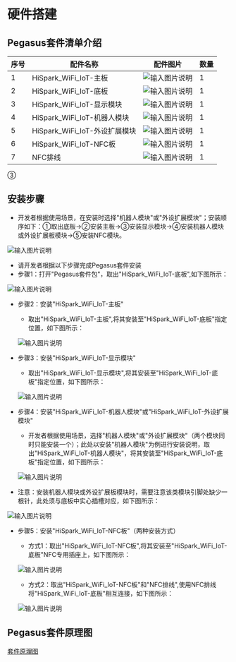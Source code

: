 # 硬件搭建
## Pegasus套件清单介绍
| 序号  | 配件名称  | 配件图片  |  数量 |
|---|---|---|---|
| 1 | HiSpark_WiFi_IoT-主板  | ![输入图片说明](https://gitee.com/asd1122/tupian/raw/master/%E5%9B%BE%E7%89%87/Taurus%20&%20Pegasus%20AI%E8%AE%A1%E7%AE%97%E6%9C%BA%E8%A7%86%E8%A7%89%E5%9F%BA%E7%A1%80%E5%BC%80%E5%8F%91%E5%A5%97%E4%BB%B6-%E5%AE%89%E8%A3%85%E5%9B%BE/2.png)  | 1  |
| 2 | HiSpark_WiFi_IoT-底板  | ![输入图片说明](https://gitee.com/asd1122/tupian/raw/master/%E5%9B%BE%E7%89%87/Taurus%20&%20Pegasus%20AI%E8%AE%A1%E7%AE%97%E6%9C%BA%E8%A7%86%E8%A7%89%E5%9F%BA%E7%A1%80%E5%BC%80%E5%8F%91%E5%A5%97%E4%BB%B6-%E5%AE%89%E8%A3%85%E5%9B%BE/10.png) | 1  |
| 3 | HiSpark_WiFi_IoT-显示模块  | ![输入图片说明](https://gitee.com/asd1122/tupian/raw/master/%E5%9B%BE%E7%89%87/Taurus%20&%20Pegasus%20AI%E8%AE%A1%E7%AE%97%E6%9C%BA%E8%A7%86%E8%A7%89%E5%9F%BA%E7%A1%80%E5%BC%80%E5%8F%91%E5%A5%97%E4%BB%B6-%E5%AE%89%E8%A3%85%E5%9B%BE/4.png)  | 1  |
| 4 | HiSpark_WiFi_IoT-机器人模块  | ![输入图片说明](https://gitee.com/asd1122/tupian/raw/master/%E5%9B%BE%E7%89%87/Taurus%20&%20Pegasus%20AI%E8%AE%A1%E7%AE%97%E6%9C%BA%E8%A7%86%E8%A7%89%E5%9F%BA%E7%A1%80%E5%BC%80%E5%8F%91%E5%A5%97%E4%BB%B6-%E5%AE%89%E8%A3%85%E5%9B%BE/5.png)  | 1  |
| 5 | HiSpark_WiFi_IoT-外设扩展模块  | ![输入图片说明](https://gitee.com/asd1122/tupian/raw/master/%E5%9B%BE%E7%89%87/Taurus%20&%20Pegasus%20AI%E8%AE%A1%E7%AE%97%E6%9C%BA%E8%A7%86%E8%A7%89%E5%9F%BA%E7%A1%80%E5%BC%80%E5%8F%91%E5%A5%97%E4%BB%B6-%E5%AE%89%E8%A3%85%E5%9B%BE/6.png)  | 1  |
| 6 | HiSpark_WiFi_IoT-NFC板  | ![输入图片说明](https://gitee.com/asd1122/tupian/raw/master/%E5%9B%BE%E7%89%87/Taurus%20&%20Pegasus%20AI%E8%AE%A1%E7%AE%97%E6%9C%BA%E8%A7%86%E8%A7%89%E5%9F%BA%E7%A1%80%E5%BC%80%E5%8F%91%E5%A5%97%E4%BB%B6-%E5%AE%89%E8%A3%85%E5%9B%BE/7.png)  | 1  |
| 7 | NFC排线  | ![输入图片说明](https://gitee.com/asd1122/tupian/raw/master/%E5%9B%BE%E7%89%87/Taurus%20&%20Pegasus%20AI%E8%AE%A1%E7%AE%97%E6%9C%BA%E8%A7%86%E8%A7%89%E5%9F%BA%E7%A1%80%E5%BC%80%E5%8F%91%E5%A5%97%E4%BB%B6-%E5%AE%89%E8%A3%85%E5%9B%BE/8.png)  | 1  |
③
## 安装步骤
-    开发者根据使用场景，在安装时选择"机器人模块"或"外设扩展模块"；安装顺序如下：①取出底板->②安装主板->③安装显示模块->④安装机器人模块或外设扩展板模块->⑤安装NFC模块。

![输入图片说明](https://gitee.com/asd1122/tupian/raw/master/%E5%9B%BE%E7%89%87/Taurus%20&%20Pegasus%20AI%E8%AE%A1%E7%AE%97%E6%9C%BA%E8%A7%86%E8%A7%89%E5%9F%BA%E7%A1%80%E5%BC%80%E5%8F%91%E5%A5%97%E4%BB%B6-%E5%AE%89%E8%A3%85%E5%9B%BE/9.png)

-    请开发者根据以下步骤完成Pegasus套件安装
-    步骤1：打开"Pegasus套件包"，取出"HiSpark_WiFi_IoT-底板",如下图所示：

![输入图片说明](https://gitee.com/asd1122/tupian/raw/master/%E5%9B%BE%E7%89%87/Taurus%20&%20Pegasus%20AI%E8%AE%A1%E7%AE%97%E6%9C%BA%E8%A7%86%E8%A7%89%E5%9F%BA%E7%A1%80%E5%BC%80%E5%8F%91%E5%A5%97%E4%BB%B6-%E5%AE%89%E8%A3%85%E5%9B%BE/10.png)

-    步骤2：安装"HiSpark_WiFi_IoT-主板"
     -    取出"HiSpark_WiFi_IoT-主板",将其安装至"HiSpark_WiFi_IoT-底板"指定位置，如下图所示：
     
     ![输入图片说明](https://gitee.com/asd1122/tupian/raw/master/%E5%9B%BE%E7%89%87/Taurus%20&%20Pegasus%20AI%E8%AE%A1%E7%AE%97%E6%9C%BA%E8%A7%86%E8%A7%89%E5%9F%BA%E7%A1%80%E5%BC%80%E5%8F%91%E5%A5%97%E4%BB%B6-%E5%AE%89%E8%A3%85%E5%9B%BE/11.png)

-    步骤3：安装"HiSpark_WiFi_IoT-显示模块"
     -    取出"HiSpark_WiFi_IoT-显示模块",将其安装至"HiSpark_WiFi_IoT-底板"指定位置，如下图所示：

     ![输入图片说明](https://gitee.com/asd1122/tupian/raw/master/%E5%9B%BE%E7%89%87/Taurus%20&%20Pegasus%20AI%E8%AE%A1%E7%AE%97%E6%9C%BA%E8%A7%86%E8%A7%89%E5%9F%BA%E7%A1%80%E5%BC%80%E5%8F%91%E5%A5%97%E4%BB%B6-%E5%AE%89%E8%A3%85%E5%9B%BE/12.png)

-    步骤4：安装"HiSpark_WiFi_IoT-机器人模块"或"HiSpark_WiFi_IoT-外设扩展模块"
     -    开发者根据使用场景，选择"机器人模块"或"外设扩展模块"（两个模块同时只能安装一个）；此处以安装"机器人模块"为例进行安装说明，取出"HiSpark_WiFi_IoT-机器人模块"，将其安装至"HiSpark_WiFi_IoT-底板"指定位置，如下图所示：

     ![输入图片说明](https://gitee.com/asd1122/tupian/raw/master/%E5%9B%BE%E7%89%87/Taurus%20&%20Pegasus%20AI%E8%AE%A1%E7%AE%97%E6%9C%BA%E8%A7%86%E8%A7%89%E5%9F%BA%E7%A1%80%E5%BC%80%E5%8F%91%E5%A5%97%E4%BB%B6-%E5%AE%89%E8%A3%85%E5%9B%BE/13.png)

- 注意：安装机器人模块或外设扩展板模块时，需要注意该类模块引脚处缺少一根针，此处须与底板中实心插槽对应，如下图所示：

![输入图片说明](https://gitee.com/asd1122/tupian/raw/master/%E5%9B%BE%E7%89%87/Taurus%20&%20Pegasus%20AI%E8%AE%A1%E7%AE%97%E6%9C%BA%E8%A7%86%E8%A7%89%E5%9F%BA%E7%A1%80%E5%BC%80%E5%8F%91%E5%A5%97%E4%BB%B6-%E5%AE%89%E8%A3%85%E5%9B%BE/14.png)

-    步骤5：安装"HiSpark_WiFi_IoT-NFC板"（两种安装方式）
     -    方式1：取出"HiSpark_WiFi_IoT-NFC板",将其安装至"HiSpark_WiFi_IoT-底板"NFC专用插座上，如下图所示：

     ![输入图片说明](https://gitee.com/asd1122/tupian/raw/master/%E5%9B%BE%E7%89%87/Taurus%20&%20Pegasus%20AI%E8%AE%A1%E7%AE%97%E6%9C%BA%E8%A7%86%E8%A7%89%E5%9F%BA%E7%A1%80%E5%BC%80%E5%8F%91%E5%A5%97%E4%BB%B6-%E5%AE%89%E8%A3%85%E5%9B%BE/15.png)

     -    方式2：取出"HiSpark_WiFi_IoT-NFC板"和"NFC排线",使用NFC排线将"HiSpark_WiFi_IoT-底板"相互连接，如下图所示：

     ![输入图片说明](https://gitee.com/asd1122/tupian/raw/master/%E5%9B%BE%E7%89%87/Taurus%20&%20Pegasus%20AI%E8%AE%A1%E7%AE%97%E6%9C%BA%E8%A7%86%E8%A7%89%E5%9F%BA%E7%A1%80%E5%BC%80%E5%8F%91%E5%A5%97%E4%BB%B6-%E5%AE%89%E8%A3%85%E5%9B%BE/16.png)

## Pegasus套件原理图

[套件原理图](http://gitee.com/hihope_iot/embedded-race-hisilicon-track-2022/blob/master/%E7%A1%AC%E4%BB%B6%E8%B5%84%E6%96%99/HiSpark_WiFi_IoT%E6%99%BA%E8%83%BD%E5%AE%B6%E5%B1%85%E5%BC%80%E5%8F%91%E5%A5%97%E4%BB%B6_%E5%8E%9F%E7%90%86%E5%9B%BE.rar)
